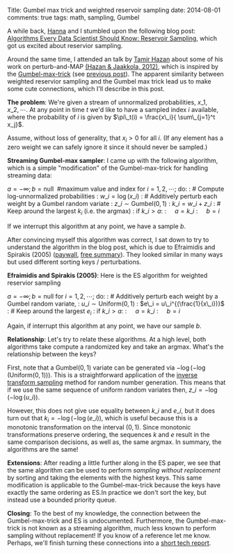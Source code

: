 Title: Gumbel max trick and weighted reservoir sampling
date: 2014-08-01
comments: true
tags: math, sampling, Gumbel

A while back, [Hanna](http://people.cs.umass.edu/~wallach/) and I stumbled upon
the following blog post:
[Algorithms Every Data Scientist Should Know: Reservoir Sampling](http://blog.cloudera.com/blog/2013/04/hadoop-stratified-randosampling-algorithm),
which got us excited about reservior sampling.

Around the same time, I attended an talk by
[Tamir Hazan](http://cs.haifa.ac.il/~tamir/) about some of his work on
perturb-and-MAP
[(Hazan & Jaakkola, 2012)](http://cs.haifa.ac.il/~tamir/papers/mean-width-icml12.pdf),
which is inspired by the
[Gumbel-max-trick](https://hips.seas.harvard.edu/blog/2013/04/06/the-gumbel-max-trick-for-discrete-distributions/)
(see [previous post](/blog/post/2014/07/31/gumbel-max-trick/)). The apparent
similarity between weighted reservior sampling and the Gumbel max trick lead us
to make some cute connections, which I'll describe in this post.

**The problem**: We're given a stream of unnormalized probabilities, $x\_1,
x\_2, \cdots$. At any point in time $t$ we'd like to have a sampled index $i$
available, where the probability of $i$ is given by $\pi\_t(i) = \frac{x\_i}{
\sum\_{j=1}^t x_j}$.

Assume, without loss of generality, that $x_i > 0$ for all $i$. (If any element
has a zero weight we can safely ignore it since it should never be sampled.)

**Streaming Gumbel-max sampler**: I came up with the following algorithm, which
is a simple "modification" of the Gumbel-max-trick for handling streaming data:

$a = -\infty; b = \text{null}  \ \ \text{\# maximum value and index}$
for $i=1,2,\cdots;$ do:
:  \# Compute log-unnormalized probabilities
:  $w\_i = \log(x\_i)$
:  \# Additively perturb each weight by a Gumbel random variate
:  $z\_i \sim \text{Gumbel}(0,1)$
:  $k\_i = w\_i + z\_i$
:  \# Keep around the largest $k_i$ (i.e. the argmax)
:  if $k\_i > a$:
:  $\ \ \ \ a = k\_i$
:  $\ \ \ \ b = i$

If we interrupt this algorithm at any point, we have a sample $b$.

After convincing myself this algorithm was correct, I sat down to try to
understand the algorithm in the blog post, which is due to Efraimidis and
Spirakis (2005) ([paywall](http://dl.acm.org/citation.cfm?id=1138834),
[free summary](http://utopia.duth.gr/~pefraimi/research/data/2007EncOfAlg.pdf)). They
looked similar in many ways but used different sorting keys / perturbations.

**Efraimidis and Spirakis (2005)**: Here is the ES algorithm for weighted
reservior sampling

$a = -\infty; b = \text{null}$
for $i=1,2,\cdots;$ do:
:  \# Additively perturb each weight by a Gumbel random variate,
:  $u\_i \sim \text{Uniform}(0,1)$
:  $e\_i = u\_i^{(\frac{1}{x\_i})}$
:  \# Keep around the largest $e_i$
:  if $k\_i > a$:
:  $\ \ \ \ a = k\_i$
:  $\ \ \ \ b = i$

Again, if interrupt this algorithm at any point, we have our sample $b$.

**Relationship**: Let's try to relate these algorithms. At a high level, both
algorithms take compute a randomized key and take an argmax. What's the
relationship between the keys?

First, note that a $\text{Gumbel}(0,1)$ variate can be generated via
$-\log(-\log(\text{Uniform}(0,1)))$. This is a straightforward application of
the
[inverse transform sampling](http://en.wikipedia.org/wiki/Inverse_transform_sampling)
method for random number generation. This means that if we use the same sequence
of uniform random variates then, $z\_i = -\log(-\log(u\_i))$.

However, this does not give use equality between $k\_i$ and $e\_i$, but it does
turn out that $k_i = -\log(-\log(e\_i))$, which is useful because this is a
monotonic transformation on the interval $(0,1)$. Since monotonic
transformations preserve ordering, the sequences $k$ and $e$ result in the same
comparison decisions, as well as, the same argmax. In summary, the algorithms
are the same!

**Extensions**: After reading a little further along in the ES paper, we see
that the same algorithm can be used to perform *sampling without replacement* by
sorting and taking the elements with the highest keys. This same modification is
applicable to the Gumbel-max-trick because the keys have exactly the same
ordering as ES.In practice we don't sort the key, but instead use a bounded
priority queue.

**Closing**: To the best of my knowledge, the connection between the
Gumbel-max-trick and ES is undocumented. Furthermore, the Gumbel-max-trick is
not known as a streaming algorithm, much less known to perform sampling without
replacement! If you know of a reference let me know. Perhaps, we'll finish
turning these connections into a
[short tech report](https://github.com/timvieira/gumbel).
